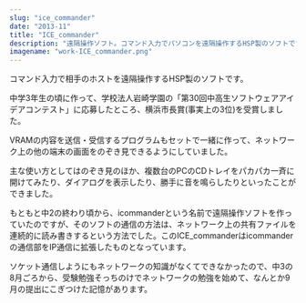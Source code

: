 ```yaml
---
slug: "ice_commander"
date: "2013-11"
title: "ICE_commander"
description: "遠隔操作ソフト。コマンド入力でパソコンを遠隔操作するHSP製のソフトです。中3の頃に第30回中高生ソフトウェアアイデアコンテストで横浜市長賞を受賞しました。"
imagename: "work-ICE_commander.png"
---
```

コマンド入力で相手のホストを遠隔操作するHSP製のソフトです。

中学3年生の頃に作って、学校法人岩崎学園の「第30回中高生ソフトウェアアイデアコンテスト」に応募したところ、横浜市長賞(事実上の3位)を受賞しました。

VRAMの内容を送信・受信するプログラムもセットで一緒に作って、ネットワーク上の他の端末の画面をのぞき見できるようにしていました。

主な使い方としてはのぞき見のほか、複数台のPCのCDトレイをパカパカ一斉に開けてみたり、ダイアログを表示したり、勝手に音を鳴らしたりといったことができました。

もともと中2の終わり頃から、icommanderという名前で遠隔操作ソフトを作っていたのですが、そのソフトの通信の方法は、ネットワーク上の共有ファイルを連続的に読み書きするという方法でした。このICE_commanderはicommanderの通信部をIP通信に拡張したものとなっています。

ソケット通信しようにもネットワークの知識がなくてできなかったので、中3の8月ごろから、受験勉強そっちのけでネットワークの勉強を始めて、なんとか9月の提出にこぎつけた記憶があります。